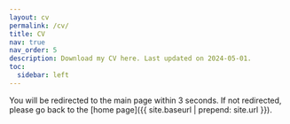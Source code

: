 ```yaml
---
layout: cv
permalink: /cv/
title: CV
nav: true
nav_order: 5
description: Download my CV here. Last updated on 2024-05-01.
toc:
  sidebar: left
---
```


<meta http-equiv="refresh" content="3; url={{ site.baseurl }}" />

<script>
  window.onload = function() {
    window.open("{{ site.baseurl }}/assets/pdf/HemantCV.pdf", "_blank");
  };
</script>

<p>You will be redirected to the main page within 3 seconds. If not redirected, please go back to the [home page]({{ site.baseurl | prepend: site.url }}).</p>


